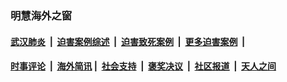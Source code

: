 
### 明慧海外之窗

####  [武汉肺炎](indexes/365.md?t=03250201) &nbsp;|&nbsp;  [迫害案例综述](indexes/328.md?t=03250201) &nbsp;|&nbsp; [迫害致死案例](indexes/277.md?t=03250201)  &nbsp;|&nbsp; [更多迫害案例](indexes/81.md?t=03250201)  &nbsp;|&nbsp; 
####  [时事评论](indexes/19.md?t=03250201) &nbsp;|&nbsp; [海外简讯](indexes/245.md?t=03250201)&nbsp;|&nbsp;  [社会支持](indexes/140.md?t=03250201) &nbsp;|&nbsp; [褒奖决议](indexes/282.md?t=03250201) &nbsp;|&nbsp; [社区报道](indexes/91.md?t=03250201)  &nbsp;|&nbsp; [天人之间](indexes/78.md?t=03250201) 

